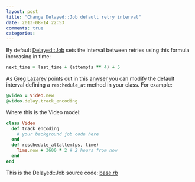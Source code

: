 ```yaml
---
layout: post
title: "Change Delayed::Job default retry interval"
date: 2013-08-14 22:53
comments: true
categories: 
---
```


By default [Delayed::Job](https://github.com/collectiveidea/delayed_job) sets the interval between retries using this formula increasing in time:

``` ruby
next_time = last_time + (attempts ** 4) + 5
```

As [Greg Lazarev](https://github.com/gylaz) points out in this [anwser](http://stackoverflow.com/questions/16226922/delayed-job-configure-run-at-and-max-attempts-for-a-specific-job) you can modify the default interval defining a ```reschedule_at``` method in your class. For example:

``` ruby
@video = Video.new
@video.delay.track_encoding
```

Where this is the Video model:

``` ruby
class Video
  def track_encoding
    # your background job code here
  end
  def reschedule_at(attemtps, time)
    Time.now + 3600 * 2 # 2 hours from now
  end
end
```

This is the Delayed::Job source code: [base.rb](https://github.com/collectiveidea/delayed_job/blob/95deddc99af84e652dd865a292e959db4b0a1179/lib/delayed/backend/base.rb#L131-135)